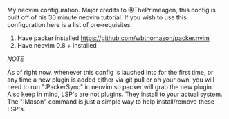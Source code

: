 My neovim configuration. Major credits to @ThePrimeagen, this config is built off of his 30 minute neovim tutorial. If you wish to use this configuration here is a list of pre-requisites:

1. Have packer installed https://github.com/wbthomason/packer.nvim
2. Have neovim 0.8 + installed


*NOTE*

As of right now, whenever this config is lauched into for the first time, or any time a new plugin is added either via git pull or on your own, you will
need to run ":PackerSync" in neovim so packer will grab the new plugin. Also keep in mind, LSP's are not plugins. They install to your actual system. The
":Mason" command is just a simple way to help install/remove these LSP's.

